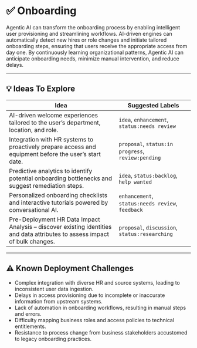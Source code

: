 # ✅ Onboarding

Agentic AI can transform the onboarding process by enabling intelligent user provisioning and streamlining workflows. AI-driven engines can automatically detect new hires or role changes and initiate tailored onboarding steps, ensuring that users receive the appropriate access from day one. By continuously learning organizational patterns, Agentic AI can anticipate onboarding needs, minimize manual intervention, and reduce delays.

---

## 💡 Ideas To Explore

| Idea | Suggested Labels |
|------|------------------|
| AI-driven welcome experiences tailored to the user’s department, location, and role. | `idea`, `enhancement`, `status:needs review` |
| Integration with HR systems to proactively prepare access and equipment before the user’s start date. | `proposal`, `status:in progress`, `review:pending` |
| Predictive analytics to identify potential onboarding bottlenecks and suggest remediation steps. | `idea`, `status:backlog`, `help wanted` |
| Personalized onboarding checklists and interactive tutorials powered by conversational AI. | `enhancement`, `status:needs review`, `feedback` |
| Pre-Deployment HR Data Impact Analysis – discover existing identities and data attributes to assess impact of bulk changes. | `proposal`, `discussion`, `status:researching` |

---

## ⚠️ Known Deployment Challenges

- Complex integration with diverse HR and source systems, leading to inconsistent user data ingestion.
- Delays in access provisioning due to incomplete or inaccurate information from upstream systems.
- Lack of automation in onboarding workflows, resulting in manual steps and errors.
- Difficulty mapping business roles and access policies to technical entitlements.
- Resistance to process change from business stakeholders accustomed to legacy onboarding practices.
